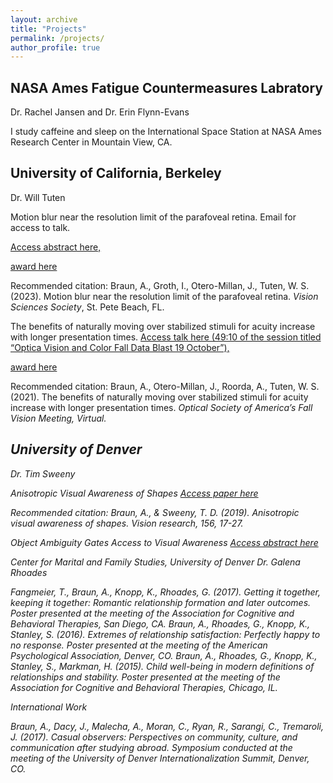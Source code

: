 ```yaml
---
layout: archive
title: "Projects"
permalink: /projects/
author_profile: true
---
```


## NASA Ames Fatigue Countermeasures Labratory

Dr. Rachel Jansen and Dr. Erin Flynn-Evans

I study caffeine and sleep on the International Space Station at NASA Ames Research Center in Mountain View, CA. 

## University of California, Berkeley

Dr. Will Tuten

Motion blur near the resolution limit of the parafoveal retina.
Email for access to talk.

[Access abstract here,](https://jov.arvojournals.org/article.aspx?articleid=2792519)

[ award here](https://www.visionsciences.org/yellott-award/)

Recommended citation: Braun, A., Groth, I., Otero-Millan, J., Tuten, W. S. (2023). Motion blur near the resolution limit of the parafoveal retina. <i>Vision Sciences Society</i>, St. Pete Beach, FL.

The benefits of naturally moving over stabilized stimuli for acuity increase with longer presentation times.
[Access talk here (49:10 of the session titled “Optica Vision and Color Fall Data Blast 19 October”),](https://www.osafallvisionmeeting.org/past-meetings)

[ award here](https://optometry.berkeley.edu/young-investigator-award-from-the-optica-fall-vision-meeting/)

Recommended citation: Braun, A., Otero-Millan, J., Roorda, A., Tuten, W. S. (2021). The benefits of naturally moving over stabilized stimuli for acuity increase with longer presentation times. <i>Optical Society of America’s Fall Vision Meeting<i/>, Virtual.

## University of Denver

Dr. Tim Sweeny

Anisotropic Visual Awareness of Shapes
[Access paper here](https://www.sciencedirect.com/science/article/pii/S0042698919300057?via%3Dihub)

Recommended citation: Braun, A., & Sweeny, T. D. (2019). Anisotropic visual awareness of shapes. <i>Vision research</i>, 156, 17-27.

Object Ambiguity Gates Access to Visual Awareness
[Access abstract here](https://jov.arvojournals.org/article.aspx?articleid=2700130)

Center for Marital and Family Studies, University of Denver
Dr. Galena Rhoades

Fangmeier, T., Braun, A., Knopp, K., Rhoades, G. (2017). Getting it together, keeping it together: Romantic relationship formation and later outcomes. Poster presented at the meeting of the Association for Cognitive and Behavioral Therapies, San Diego, CA.
Braun, A., Rhoades, G., Knopp, K., Stanley, S. (2016). Extremes of relationship satisfaction: Perfectly happy to no response. Poster presented at the meeting of the American Psychological Association, Denver, CO.
Braun, A., Rhoades, G., Knopp, K., Stanley, S., Markman, H. (2015). Child well-being in modern definitions of relationships and stability. Poster presented at the meeting of the Association for Cognitive and Behavioral Therapies, Chicago, IL.

International Work

Braun, A., Dacy, J., Malecha, A., Moran, C., Ryan, R., Sarangi, C., Tremaroli, J. (2017). Casual observers: Perspectives on community, culture, and communication after studying abroad. Symposium conducted at the meeting of the University of Denver Internationalization Summit, Denver, CO.	
